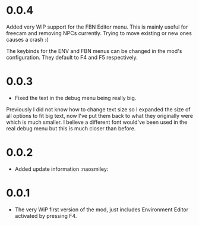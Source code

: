 # 0.0.4
Added very WiP support for the FBN Editor menu. This is mainly useful for freecam and removing NPCs currently. Trying to move existing or new ones causes a crash :(

The keybinds for the ENV and FBN menus can be changed in the mod's configuration. They default to F4 and F5 respectively.

# 0.0.3
- Fixed the text in the debug menu being really big.

Previously I did not know how to change text size so I expanded the size of all options to fit big text, now I've put them back to what they originally were which is much smaller. I believe a different font would've been used in the real debug menu but this is much closer than before.

# 0.0.2
- Added update information :naosmiley:

# 0.0.1
- The very WiP first version of the mod, just includes Environment Editor activated by pressing F4. 
